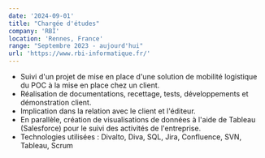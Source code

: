 ```yaml
---
date: '2024-09-01'
title: "Chargée d'études"
company: 'RBI'
location: 'Rennes, France'
range: "Septembre 2023 - aujourd'hui"
url: 'https://www.rbi-informatique.fr/'
---
```


- Suivi d'un projet de mise en place d'une solution de mobilité logistique du POC à la mise en place chez un client.
- Réalisation de documentations, recettage, tests, développements et démonstration client.
- Implication dans la relation avec le client et l'éditeur.
- En parallèle, création de visualisations de données à l'aide de Tableau (Salesforce) pour le suivi des activités de l'entreprise.
- Technologies utilisées : Divalto, Diva, SQL, Jira, Confluence, SVN, Tableau, Scrum

